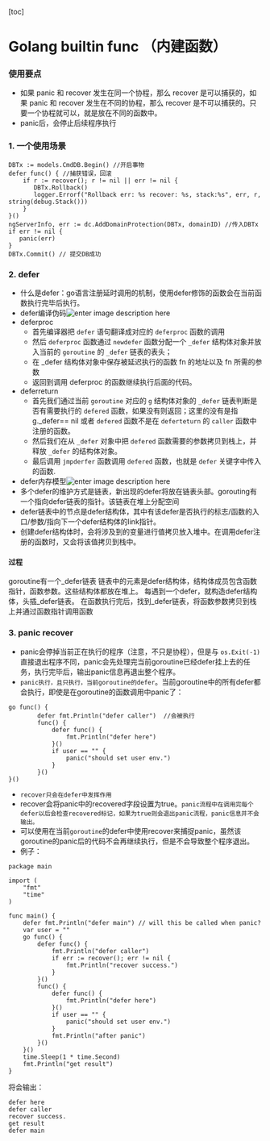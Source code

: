 [toc]
# Golang builtin func （内建函数）
### 使用要点
- 如果 panic 和 recover 发生在同一个协程，那么 recover 是可以捕获的，如果 panic 和 recover 发生在不同的协程，那么 recover 是不可以捕获的。只要一个协程就可以，就是放在不同的函数中。
- panic后，会停止后续程序执行
### 1. 一个使用场景

``` 
DBTx := models.CmdDB.Begin() //开启事物
defer func() { //捕获错误，回滚
    if r := recover(); r != nil || err != nil {
       DBTx.Rollback()
       logger.Errorf("Rollback err: %s recover: %s, stack:%s", err, r, string(debug.Stack()))
    }
}()
ngServerInfo, err := dc.AddDomainProtection(DBTx, domainID) //传入DBTx
if err != nil {
   panic(err)
}
DBTx.Commit() // 提交DB成功
```

### 2. defer
- 什么是defer：go语言注册延时调用的机制，使用defer修饰的函数会在当前函数执行完毕后执行。
- defer编译伪码![enter image description here](/tencent/api/attachments/s3/url?attachmentid=4873003)
- deferproc
	- 首先编译器把 `defer` 语句翻译成对应的 `deferproc` 函数的调用
	- 然后 `deferproc` 函数通过 `newdefer` 函数分配一个 `_defer` 结构体对象并放入当前的 `goroutine` 的 `_defer` 链表的表头；
	- 在 _defer 结构体对象中保存被延迟执行的函数 fn 的地址以及 fn 所需的参数
	- 返回到调用 deferproc 的函数继续执行后面的代码。
- deferreturn
	- 首先我们通过当前 `goroutine` 对应的 `g` 结构体对象的 `_defer` 链表判断是否有需要执行的 `defered` 函数，如果没有则返回；这里的没有是指g._defer== nil 或者 `defered` 函数不是在 `deferteturn` 的 `caller` 函数中注册的函数。
	- 然后我们在从 `_defer` 对象中把 `defered` 函数需要的参数拷贝到栈上，并释放 `_defer` 的结构体对象。
	- 最后调用 `jmpderfer` 函数调用 `defered` 函数，也就是 `defer` 关键字中传入的函数.
- defer内存模型![enter image description here](/tencent/api/attachments/s3/url?attachmentid=4873004)
- 多个defer的维护方式是链表，新出现的defer将放在链表头部。gorouting有一个指向defer链表的指针。该链表在堆上分配空间
- defer链表中的节点是defer结构体，其中有该defer是否执行的标志/函数的入口/参数/指向下一个defer结构体的link指针。
- 创建defer结构体时，会将涉及到的变量进行值拷贝放入堆中。在调用defer注册的函数时，又会将该值拷贝到栈中。



#### 过程
goroutine有一个_defer链表
链表中的元素是defer结构体，结构体成员包含函数指针，函数参数。这些结构体都放在堆上。
每遇到一个defer，就构造defer结构体，头插_defer链表。
在函数执行完后，找到_defer链表，将函数参数拷贝到栈上并通过函数指针调用函数


### 3. panic recover
- panic会停掉当前正在执行的程序（注意，不只是协程），但是与 `os.Exit(-1)` 直接退出程序不同，panic会先处理完当前goroutine已经defer挂上去的任务，执行完毕后，输出panic信息再退出整个程序。
-  `panic执行，且只执行，当前goroutine的defer`。当前goroutine中的所有defer都会执行，即使是在goroutine的函数调用中panic了：
``` 
go func() {
        defer fmt.Println("defer caller")  //会被执行
        func() {
            defer func() {
                fmt.Println("defer here")
            }()
            if user == "" {
                panic("should set user env.")
            }
        }()
}()
```

- `recover只会在defer中发挥作用`
- recover会将panic中的recovered字段设置为true。`panic流程中在调用完每个defer以后会检查recovered标记，如果为true则会退出panic流程，panic信息并不会输出。`
- 可以使用在当前`goroutine`的defer中使用recover来捕捉panic，虽然该goroutine的panic后的代码不会再继续执行，但是不会导致整个程序退出。
- 例子：
``` 
package main

import (
    "fmt"
    "time"
)

func main() {
    defer fmt.Println("defer main") // will this be called when panic?
    var user = ""
    go func() {
        defer func() {
            fmt.Println("defer caller")
            if err := recover(); err != nil {
                fmt.Println("recover success.")
            }
        }()
        func() {
            defer func() {
                fmt.Println("defer here")
            }()
            if user == "" {
                panic("should set user env.")
            }
            fmt.Println("after panic")
        }()
    }()
    time.Sleep(1 * time.Second)
    fmt.Println("get result")
}
```
将会输出：
``` 
defer here
defer caller
recover success.
get result
defer main
```